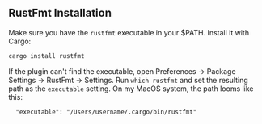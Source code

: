 ## RustFmt Installation

Make sure you have the `rustfmt` executable in your $PATH. Install it with Cargo:

```sh
cargo install rustfmt
```

If the plugin can't find the executable, open Preferences -> Package Settings ->
RustFmt -> Settings. Run `which rustfmt` and set the resulting path as the
`executable` setting. On my MacOS system, the path looms like this:

```sublime-settings
  "executable": "/Users/username/.cargo/bin/rustfmt"
```
